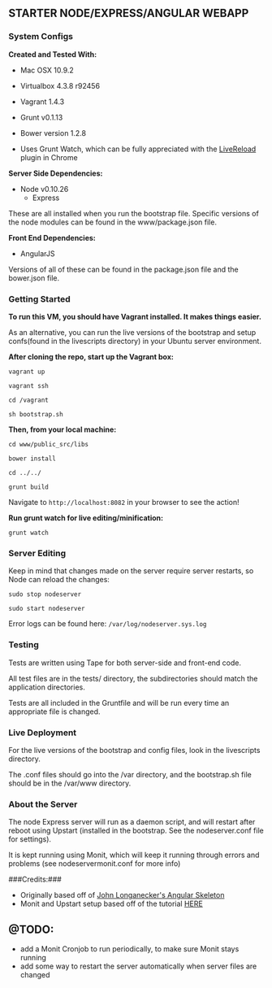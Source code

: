 ## STARTER NODE/EXPRESS/ANGULAR WEBAPP ##

### System Configs ###

**Created and Tested With:**

* Mac OSX 10.9.2
* Virtualbox 4.3.8 r92456
* Vagrant 1.4.3
* Grunt v0.1.13
* Bower version 1.2.8

* Uses Grunt Watch, which can be fully appreciated with the [LiveReload](https://chrome.google.com/webstore/detail/livereload/jnihajbhpnppcggbcgedagnkighmdlei/details) plugin in Chrome

**Server Side Dependencies:**

* Node v0.10.26
	* Express

These are all installed when you run the bootstrap file. Specific versions of the node modules can be found in the www/package.json file.

**Front End Dependencies:**
* AngularJS

Versions of all of these can be found in the package.json file and the bower.json file.

### Getting Started ###

**To run this VM, you should have Vagrant installed. It makes things easier.**

As an alternative, you can run the live versions of the bootstrap and setup confs(found in the livescripts directory) in your Ubuntu server environment.

**After cloning the repo, start up the Vagrant box:**

`vagrant up`

`vagrant ssh`

`cd /vagrant`

`sh bootstrap.sh`

**Then, from your local machine:**

`cd www/public_src/libs`

`bower install`

`cd ../../`

`grunt build`

Navigate to `http://localhost:8082` in your browser to see the action!

**Run grunt watch for live editing/minification:**

`grunt watch`

### Server Editing ###

Keep in mind that changes made on the server require server restarts, so Node can reload the changes:

`sudo stop nodeserver`

`sudo start nodeserver`

Error logs can be found here: `/var/log/nodeserver.sys.log`


### Testing ###

Tests are written using Tape for both server-side and front-end code.

All test files are in the tests/ directory, the subdirectories should match the application directories.

Tests are all included in the Gruntfile and will be run every time an appropriate file is changed.

### Live Deployment ###

For the live versions of the bootstrap and config files, look in the livescripts directory.

The .conf files should go into the /var directory, and the bootstrap.sh file should be in the /var/www directory.

### About the Server ###

The node Express server will run as a daemon script, and will restart after reboot using Upstart (installed in the bootstrap. See the nodeserver.conf file for settings).

It is kept running using Monit, which will keep it running through errors and problems (see nodeservermonit.conf for more info)

###Credits:###
* Originally based off of [John Longanecker's Angular Skeleton](https://github.com/jlongnbt/angular-skeleton "jlongnbt repo")
* Monit and Upstart setup based off of the tutorial [HERE](http://howtonode.org/deploying-node-upstart-monit)

## @TODO: ##

* add a Monit Cronjob to run periodically, to make sure Monit stays running
* add some way to restart the server automatically when server files are changed
